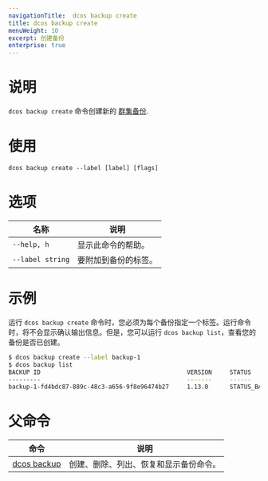 ```yaml
---
navigationTitle:  dcos backup create
title: dcos backup create
menuWeight: 10
excerpt: 创建备份
enterprise: true
---
```


# 说明

`dcos backup create` 命令创建新的 [群集备份](/mesosphere/dcos/cn/1.13/administering-clusters/backup-and-restore/).

# 使用

```
dcos backup create --label [label] [flags]
```

# 选项

| 名称 | 说明 |
|---------|-------------|
| `--help, h`   | 显示此命令的帮助。 |
| `--label string` | 要附加到备份的标签。 |

# 示例

运行 `dcos backup create` 命令时，您必须为每个备份指定一个标签。运行命令时，将不会显示确认输出信息。但是，您可以运行 `dcos backup list`，查看您的备份是否已创建。

```bash
$ dcos backup create --label backup-1
$ dcos backup list
BACKUP ID                                         VERSION     STATUS                TIMESTAMP
---------                                         -------     ------                ---------
backup-1-fd4bdc87-889c-48c3-a656-9f8e96474b27     1.13.0      STATUS_BACKING_UP     2019-03-18 23:06:41.836197172 +0000 UTC
```

# 父命令

| 命令 | 说明 |
|---------|-------------|
| [dcos backup](/mesosphere/dcos/cn/1.13/cli/command-reference/dcos-backup/) |  创建、删除、列出、恢复和显示备份命令。 |


